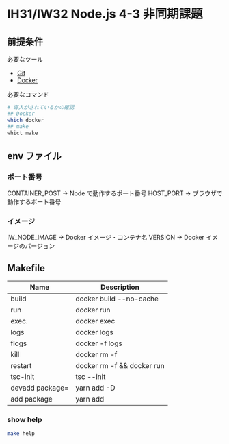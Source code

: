 # IH31/IW32 Node.js 4-3 非同期課題

## 前提条件

必要なツール

- [Git](https://git-scm.com/downloads)
- [Docker](https://docs.docker.com/engine/installation/)

必要なコマンド

```sh
# 導入がされているかの確認
## Docker
which docker
## make
whict make
```

## env ファイル

### ポート番号

CONTAINER_POST → Node で動作するポート番号
HOST_PORT → ブラウザで動作するポート番号

### イメージ

IW_NODE_IMAGE → Docker イメージ・コンテナ名
VERSION → Docker イメージのバージョン

## Makefile

| Name            | Description                |
| --------------- | -------------------------- |
| build           | docker build --no-cache    |
| run             | docker run                 |
| exec.           | docker exec                |
| logs            | docker logs                |
| flogs           | docker -f logs             |
| kill            | docker rm -f               |
| restart         | docker rm -f && docker run |
| tsc-init        | tsc --init                 |
| devadd package= | yarn add -D                |
| add package     | yarn add                   |

### show help

```sh
make help
```
